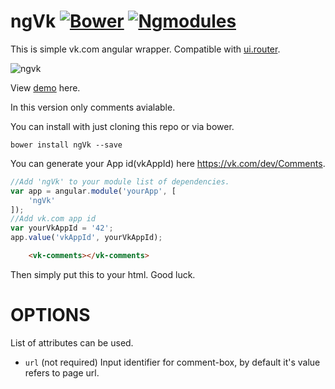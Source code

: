 # ngVk [![Bower](https://img.shields.io/badge/bower-MIT-orange.svg)](http://bower.io) [![Ngmodules](https://img.shields.io/badge/ngmodules-package-red.svg)](http://ngmodules.org/modules/ngVk)

This is simple vk.com angular wrapper. Compatible with [ui.router](https://github.com/angular-ui/ui-router).

![ngvk](https://cloud.githubusercontent.com/assets/8617379/13033413/6de59018-d326-11e5-8415-b7d6bc69d590.png)

View [demo](http://shekspir55.github.io/ngVk/) here.

In this version only comments avialable.

You can install with just cloning this repo or via bower.

`bower install ngVk --save`

You can generate your App id(vkAppId) here https://vk.com/dev/Comments.

```js
//Add 'ngVk' to your module list of dependencies.
var app = angular.module('yourApp', [
	'ngVk'
]);
//Add vk.com app id
var yourVkAppId = '42';
app.value('vkAppId', yourVkAppId);

````

```html
    <vk-comments></vk-comments>
```
Then simply put this to your html. Good luck.

# OPTIONS
List of attributes can be used.
* `url` (not required) Input identifier for comment-box, by default it's value refers to page url.
